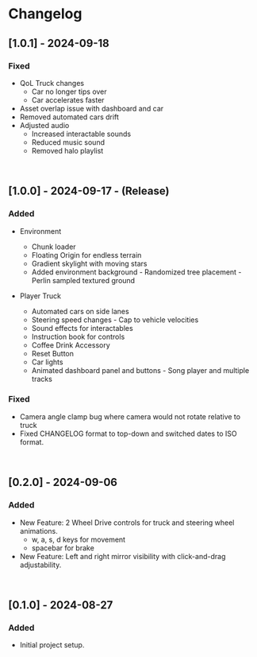 # Changelog

## [1.0.1] - 2024-09-18

### Fixed

- QoL Truck changes
  - Car no longer tips over
  - Car accelerates faster
- Asset overlap issue with dashboard and car
- Removed automated cars drift
- Adjusted audio
  - Increased interactable sounds
  - Reduced music sound
  - Removed halo playlist

<br/>

## [1.0.0] - 2024-09-17 - (Release)

### Added

- Environment
  - Chunk loader
  - Floating Origin for endless terrain
  - Gradient skylight with moving stars
  - Added environment background - Randomized tree placement - Perlin sampled textured ground

- Player Truck
  - Automated cars on side lanes
  - Steering speed changes - Cap to vehicle velocities
  - Sound effects for interactables
  - Instruction book for controls
  - Coffee Drink Accessory
  - Reset Button
  - Car lights
  - Animated dashboard panel and buttons - Song player and multiple tracks

### Fixed

- Camera angle clamp bug where camera would not rotate relative to truck
- Fixed CHANGELOG format to top-down and switched dates to ISO format.

<br/>

## [0.2.0] - 2024-09-06

### Added

- New Feature: 2 Wheel Drive controls for truck and steering wheel animations.
  - w, a, s, d keys for movement
  - spacebar for brake
- New Feature: Left and right mirror visibility with click-and-drag adjustability.

<br/>

## [0.1.0] - 2024-08-27

### Added

- Initial project setup.
